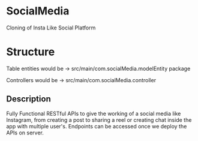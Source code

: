 # SocialMedia
Cloning of Insta Like Social Platform

# Structure

Table entities would be -> src/main/com.socialMedia.modelEntity package

Controllers would be -> src/main/com.socialMedia.controller

## Description

Fully Functional RESTful APIs to give the working of a social media like Instagram, from creating a post to sharing a reel or creating chat inside the app with multiple user's. Endpoints can be accessed once we deploy the APIs on server.
